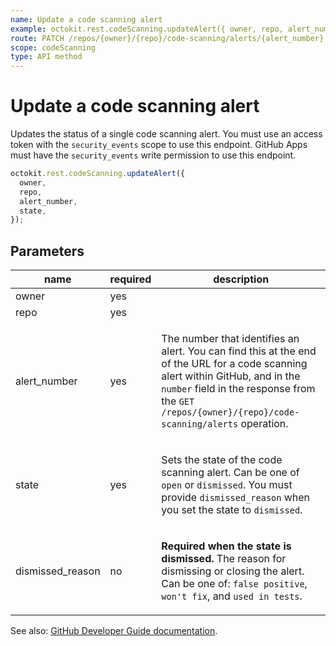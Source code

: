 ```yaml
---
name: Update a code scanning alert
example: octokit.rest.codeScanning.updateAlert({ owner, repo, alert_number, state })
route: PATCH /repos/{owner}/{repo}/code-scanning/alerts/{alert_number}
scope: codeScanning
type: API method
---
```


# Update a code scanning alert

Updates the status of a single code scanning alert. You must use an access token with the `security_events` scope to use this endpoint. GitHub Apps must have the `security_events` write permission to use this endpoint.

```js
octokit.rest.codeScanning.updateAlert({
  owner,
  repo,
  alert_number,
  state,
});
```

## Parameters

<table>
  <thead>
    <tr>
      <th>name</th>
      <th>required</th>
      <th>description</th>
    </tr>
  </thead>
  <tbody>
    <tr><td>owner</td><td>yes</td><td>

</td></tr>
<tr><td>repo</td><td>yes</td><td>

</td></tr>
<tr><td>alert_number</td><td>yes</td><td>

The number that identifies an alert. You can find this at the end of the URL for a code scanning alert within GitHub, and in the `number` field in the response from the `GET /repos/{owner}/{repo}/code-scanning/alerts` operation.

</td></tr>
<tr><td>state</td><td>yes</td><td>

Sets the state of the code scanning alert. Can be one of `open` or `dismissed`. You must provide `dismissed_reason` when you set the state to `dismissed`.

</td></tr>
<tr><td>dismissed_reason</td><td>no</td><td>

**Required when the state is dismissed.** The reason for dismissing or closing the alert. Can be one of: `false positive`, `won't fix`, and `used in tests`.

</td></tr>
  </tbody>
</table>

See also: [GitHub Developer Guide documentation](https://docs.github.com/rest/reference/code-scanning#update-a-code-scanning-alert).
